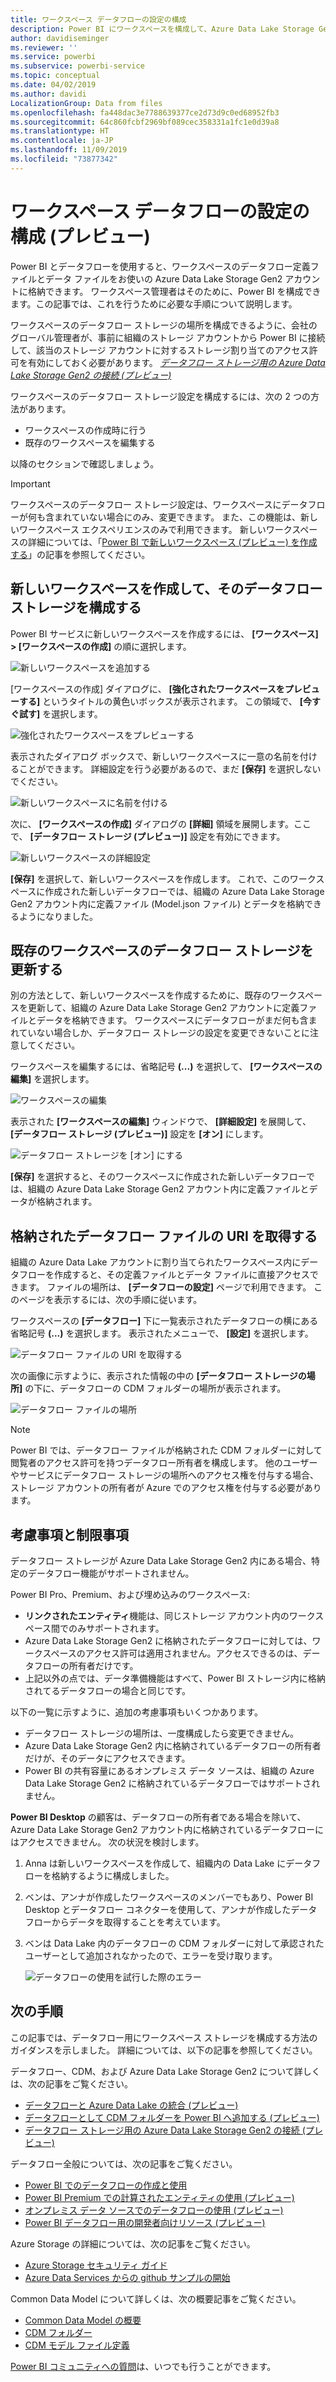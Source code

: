 ```yaml
---
title: ワークスペース データフローの設定の構成
description: Power BI にワークスペースを構成して、Azure Data Lake Storage Gen2 内にデータフロー定義とデータ ファイルを格納します
author: davidiseminger
ms.reviewer: ''
ms.service: powerbi
ms.subservice: powerbi-service
ms.topic: conceptual
ms.date: 04/02/2019
ms.author: davidi
LocalizationGroup: Data from files
ms.openlocfilehash: fa448dac3e7788639377ce2d73d9c0ed68952fb3
ms.sourcegitcommit: 64c860fcbf2969bf089cec358331a1fc1e0d39a8
ms.translationtype: HT
ms.contentlocale: ja-JP
ms.lasthandoff: 11/09/2019
ms.locfileid: "73877342"
---
```

# <a name="configure-workspace-dataflow-settings-preview"></a>ワークスペース データフローの設定の構成 (プレビュー)

Power BI とデータフローを使用すると、ワークスペースのデータフロー定義ファイルとデータ ファイルをお使いの Azure Data Lake Storage Gen2 アカウントに格納できます。 ワークスペース管理者はそのために、Power BI を構成できます。この記事では、これを行うために必要な手順について説明します。 

ワークスペースのデータフロー ストレージの場所を構成できるように、会社のグローバル管理者が、事前に組織のストレージ アカウントから Power BI に接続して、該当のストレージ アカウントに対するストレージ割り当てのアクセス許可を有効にしておく必要があります。 *[データフロー ストレージ用の Azure Data Lake Storage Gen2 の接続 (プレビュー)](service-dataflows-connect-azure-data-lake-storage-gen2.md)* 

ワークスペースのデータフロー ストレージ設定を構成するには、次の 2 つの方法があります。 

* ワークスペースの作成時に行う
* 既存のワークスペースを編集する

以降のセクションで確認しましょう。 

> [!IMPORTANT]
> ワークスペースのデータフロー ストレージ設定は、ワークスペースにデータフローが何も含まれていない場合にのみ、変更できます。 また、この機能は、新しいワークスペース エクスペリエンスのみで利用できます。 新しいワークスペースの詳細については、「[Power BI で新しいワークスペース (プレビュー) を作成する](service-create-the-new-workspaces.md)」の記事を参照してください。

## <a name="create-a-new-workspace-configure-its-dataflow-storage"></a>新しいワークスペースを作成して、そのデータフロー ストレージを構成する

Power BI サービスに新しいワークスペースを作成するには、 **[ワークスペース] > [ワークスペースの作成]** の順に選択します。

![新しいワークスペースを追加する](media/service-dataflows-configure-workspace-storage-settings/dataflow-storage-settings_01.jpg)

[ワークスペースの作成] ダイアログに、 **[強化されたワークスペースをプレビューする]** というタイトルの黄色いボックスが表示されます。 この領域で、 **[今すぐ試す]** を選択します。

![強化されたワークスペースをプレビューする](media/service-dataflows-configure-workspace-storage-settings/dataflow-storage-settings_02.jpg)

表示されたダイアログ ボックスで、新しいワークスペースに一意の名前を付けることができます。 詳細設定を行う必要があるので、まだ **[保存]** を選択しないでください。

![新しいワークスペースに名前を付ける](media/service-dataflows-configure-workspace-storage-settings/dataflow-storage-settings_03.jpg)

次に、 **[ワークスペースの作成]** ダイアログの **[詳細]** 領域を展開します。ここで、 **[データフロー ストレージ (プレビュー)]** 設定を有効にできます。

![新しいワークスペースの詳細設定](media/service-dataflows-configure-workspace-storage-settings/dataflow-storage-settings_04.jpg)

**[保存]** を選択して、新しいワークスペースを作成します。 これで、このワークスペースに作成された新しいデータフローでは、組織の Azure Data Lake Storage Gen2 アカウント内に定義ファイル (Model.json ファイル) とデータを格納できるようになりました。 

## <a name="update-dataflow-storage-for-an-existing-workspace"></a>既存のワークスペースのデータフロー ストレージを更新する

別の方法として、新しいワークスペースを作成するために、既存のワークスペースを更新して、組織の Azure Data Lake Storage Gen2 アカウントに定義ファイルとデータを格納できます。 ワークスペースにデータフローがまだ何も含まれていない場合しか、データフロー ストレージの設定を変更できないことに注意してください。

ワークスペースを編集するには、省略記号 **(...)** を選択して、 **[ワークスペースの編集]** を選択します。 

![ワークスペースの編集](media/service-dataflows-configure-workspace-storage-settings/dataflow-storage-settings_05.jpg)

表示された **[ワークスペースの編集]** ウィンドウで、 **[詳細設定]** を展開して、 **[データフロー ストレージ (プレビュー)]** 設定を **[オン]** にします。 

![データフロー ストレージを [オン] にする](media/service-dataflows-configure-workspace-storage-settings/dataflow-storage-settings_06.jpg)

**[保存]** を選択すると、そのワークスペースに作成された新しいデータフローでは、組織の Azure Data Lake Storage Gen2 アカウント内に定義ファイルとデータが格納されます。


## <a name="get-the-uri-of-stored-dataflow-files"></a>格納されたデータフロー ファイルの URI を取得する

組織の Azure Data Lake アカウントに割り当てられたワークスペース内にデータフローを作成すると、その定義ファイルとデータ ファイルに直接アクセスできます。 ファイルの場所は、 **[データフローの設定]** ページで利用できます。 このページを表示するには、次の手順に従います。

ワークスペースの **[データフロー]** 下に一覧表示されたデータフローの横にある省略記号 **(...)** を選択します。 表示されたメニューで、 **[設定]** を選択します。

![データフロー ファイルの URI を取得する](media/service-dataflows-configure-workspace-storage-settings/dataflow-storage-settings_07.jpg)

次の画像に示すように、表示された情報の中の **[データフロー ストレージの場所]** の下に、データフローの CDM フォルダーの場所が表示されます。

![データフロー ファイルの場所](media/service-dataflows-configure-workspace-storage-settings/dataflow-storage-settings_08.jpg)

> [!NOTE]
> Power BI では、データフロー ファイルが格納された CDM フォルダーに対して閲覧者のアクセス許可を持つデータフロー所有者を構成します。 他のユーザーやサービスにデータフロー ストレージの場所へのアクセス権を付与する場合、ストレージ アカウントの所有者が Azure でのアクセス権を付与する必要があります。



## <a name="considerations-and-limitations"></a>考慮事項と制限事項

データフロー ストレージが Azure Data Lake Storage Gen2 内にある場合、特定のデータフロー機能がサポートされません。 

Power BI Pro、Premium、および埋め込みのワークスペース:
* **リンクされたエンティティ**機能は、同じストレージ アカウント内のワークスペース間でのみサポートされます。
* Azure Data Lake Storage Gen2 に格納されたデータフローに対しては、ワークスペースのアクセス許可は適用されません。アクセスできるのは、データフローの所有者だけです。
* 上記以外の点では、データ準備機能はすべて、Power BI ストレージ内に格納されてるデータフローの場合と同じです。


以下の一覧に示すように、追加の考慮事項もいくつかあります。

* データフロー ストレージの場所は、一度構成したら変更できません。
* Azure Data Lake Storage Gen2 内に格納されているデータフローの所有者だけが、そのデータにアクセスできます。
* Power BI の共有容量にあるオンプレミス データ ソースは、組織の Azure Data Lake Storage Gen2 に格納されているデータフローではサポートされません。

**Power BI Desktop** の顧客は、データフローの所有者である場合を除いて、Azure Data Lake Storage Gen2 アカウント内に格納されているデータフローにはアクセスできません。 次の状況を検討します。

1.  Anna は新しいワークスペースを作成して、組織内の Data Lake にデータフローを格納するように構成しました。
2.  ベンは、アンナが作成したワークスペースのメンバーでもあり、Power BI Desktop とデータフロー コネクターを使用して、アンナが作成したデータフローからデータを取得することを考えています。
3.  ベンは Data Lake 内のデータフローの CDM フォルダーに対して承認されたユーザーとして追加されなかったので、エラーを受け取ります。

    ![データフローの使用を試行した際のエラー](media/service-dataflows-configure-workspace-storage-settings/dataflow-storage-settings_08.jpg)


## <a name="next-steps"></a>次の手順

この記事では、データフロー用にワークスペース ストレージを構成する方法のガイダンスを示しました。 詳細については、以下の記事を参照してください。

データフロー、CDM、および Azure Data Lake Storage Gen2 について詳しくは、次の記事をご覧ください。

* [データフローと Azure Data Lake の統合 (プレビュー)](service-dataflows-azure-data-lake-integration.md)
* [データフローとして CDM フォルダーを Power BI へ追加する (プレビュー)](service-dataflows-add-cdm-folder.md)
* [データフロー ストレージ用の Azure Data Lake Storage Gen2 の接続 (プレビュー)](service-dataflows-connect-azure-data-lake-storage-gen2.md)

データフロー全般については、次の記事をご覧ください。

* [Power BI でのデータフローの作成と使用](service-dataflows-create-use.md)
* [Power BI Premium での計算されたエンティティの使用 (プレビュー)](service-dataflows-computed-entities-premium.md)
* [オンプレミス データ ソースでのデータフローの使用 (プレビュー)](service-dataflows-on-premises-gateways.md)
* [Power BI データフロー用の開発者向けリソース (プレビュー)](service-dataflows-developer-resources.md)

Azure Storage の詳細については、次の記事をご覧ください。

* [Azure Storage セキュリティ ガイド](https://docs.microsoft.com/azure/storage/common/storage-security-guide)
* [Azure Data Services からの github サンプルの開始](https://aka.ms/cdmadstutorial)

Common Data Model について詳しくは、次の概要記事をご覧ください。

* [Common Data Model の概要](https://docs.microsoft.com/powerapps/common-data-model/overview)
* [CDM フォルダー](https://go.microsoft.com/fwlink/?linkid=2045304)
* [CDM モデル ファイル定義](https://go.microsoft.com/fwlink/?linkid=2045521)

[Power BI コミュニティへの質問](https://community.powerbi.com/)は、いつでも行うことができます。

